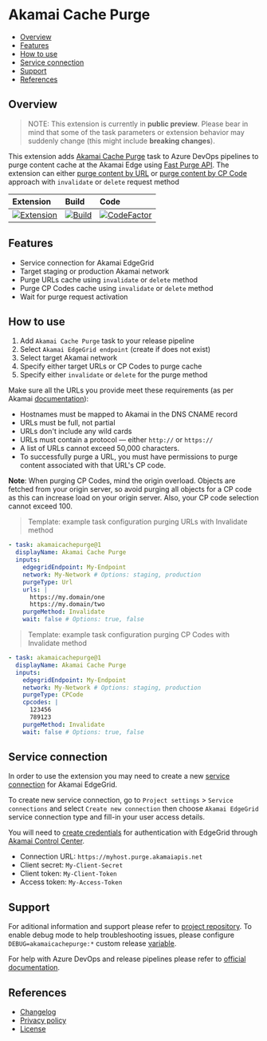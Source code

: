 # Akamai Cache Purge

- [Overview](#overview)
- [Features](#features)
- [How to use](#how-to-use)
- [Service connection](#service-connection)
- [Support](#support)
- [References](#references)

## Overview

> NOTE: This extension is currently in **public preview**. Please bear in mind that some of the task parameters or extension behavior may suddenly change (this might include **breaking changes**).

This extension adds [Akamai Cache Purge](https://marketplace.visualstudio.com/items?itemName=dmitryserbin.akamai-cache-purge) task to Azure DevOps pipelines to purge content cache at the Akamai Edge using [Fast Purge API](https://techdocs.akamai.com/purge-cache/reference/api). The extension can either [purge content by URL](https://techdocs.akamai.com/purge-cache/docs/purge-content-url) or [purge content by CP Code](https://techdocs.akamai.com/purge-cache/docs/purge-content-cp-code) approach with `invalidate` or `delete` request method

Extension | Build | Code
:-------|:-------|:-------
[![Extension](https://vsmarketplacebadge.apphb.com/version/dmitryserbin.akamai-cache-purge.svg)](https://marketplace.visualstudio.com/items?itemName=dmitryserbin.akamai-cache-purge) | [![Build](https://dev.azure.com/dmitryserbin/Akamai/_apis/build/status/Purge-release?branchName=master)](https://dev.azure.com/dmitryserbin/Akamai/_build/latest?definitionId=18&branchName=master) | [![CodeFactor](https://www.codefactor.io/repository/github/dmitryserbin/azdev-akamai-cache-purge/badge?s=a39b3ca149c6c1539b9dcd772328214fbdefc6dd)](https://www.codefactor.io/repository/github/dmitryserbin/azdev-akamai-cache-purge)

## Features

- Service connection for Akamai EdgeGrid
- Target staging or production Akamai network
- Purge URLs cache using `invalidate` or `delete` method
- Purge CP Codes cache using `invalidate` or `delete` method
- Wait for purge request activation

## How to use

1. Add `Akamai Cache Purge` task to your release pipeline
1. Select `Akamai EdgeGrid endpoint` (create if does not exist)
1. Select target Akamai network
1. Specify either target URLs or CP Codes to purge cache
1. Specify either `invalidate` or `delete` for the purge method

Make sure all the URLs you provide meet these requirements (as per Akamai [documentation](https://techdocs.akamai.com/purge-cache/docs/purge-content-url)):

- Hostnames must be mapped to ​Akamai​ in the DNS CNAME record
- URLs must be full, not partial
- URLs don't include any wild cards
- URLs must contain a protocol — either `http://` or `https://`
- A list of URLs cannot exceed 50,000 characters.
- To successfully purge a URL, you must have permissions to purge content associated with that
URL's CP code.

**Note**: When purging CP Codes, mind the origin overload. Objects are fetched from your origin server, so avoid purging all objects for a CP code as this can increase load on your origin server. Also, your CP code selection cannot exceed 100.

> Template: example task configuration purging URLs with Invalidate method

```yaml
- task: akamaicachepurge@1
  displayName: Akamai Cache Purge
  inputs:
    edgegridEndpoint: My-Endpoint
    network: My-Network # Options: staging, production
    purgeType: Url
    urls: |
      https://my.domain/one
      https://my.domain/two
    purgeMethod: Invalidate
    wait: false # Options: true, false
```

> Template: example task configuration purging CP Codes with Invalidate method

```yaml
- task: akamaicachepurge@1
  displayName: Akamai Cache Purge
  inputs:
    edgegridEndpoint: My-Endpoint
    network: My-Network # Options: staging, production
    purgeType: CPCode
    cpcodes: |
      123456
      789123
    purgeMethod: Invalidate
    wait: false # Options: true, false
```

## Service connection

In order to use the extension you may need to create a new [service connection](https://docs.microsoft.com/en-us/azure/devops/pipelines/library/service-endpoints) for Akamai EdgeGrid.

To create new service connection, go to `Project settings` > `Service connections` and select `Create new connection` then choose `Akamai EdgeGrid` service connection type and fill-in your user access details.

You will need to [create credentials](https://developer.akamai.com/api/getting-started) for authentication with EdgeGrid through [Akamai Control Center](https://control.akamai.com).

- Connection URL: `https://myhost.purge.akamaiapis.net`
- Client secret: `My-Client-Secret`
- Client token: `My-Client-Token`
- Access token: `My-Access-Token`

## Support

For aditional information and support please refer to [project repository](https://github.com/dmitryserbin/azdev-akamai-cache-purge). To enable debug mode to help troubleshooting issues, please configure `DEBUG=akamaicachepurge:*` custom release [variable](https://docs.microsoft.com/en-us/azure/devops/pipelines/release/variables).

For help with Azure DevOps and release pipelines please refer to [official documentation](https://docs.microsoft.com/en-us/azure/devops).

## References

- [Changelog](CHANGELOG.md)
- [Privacy policy](PRIVACY.md)
- [License](LICENSE)
